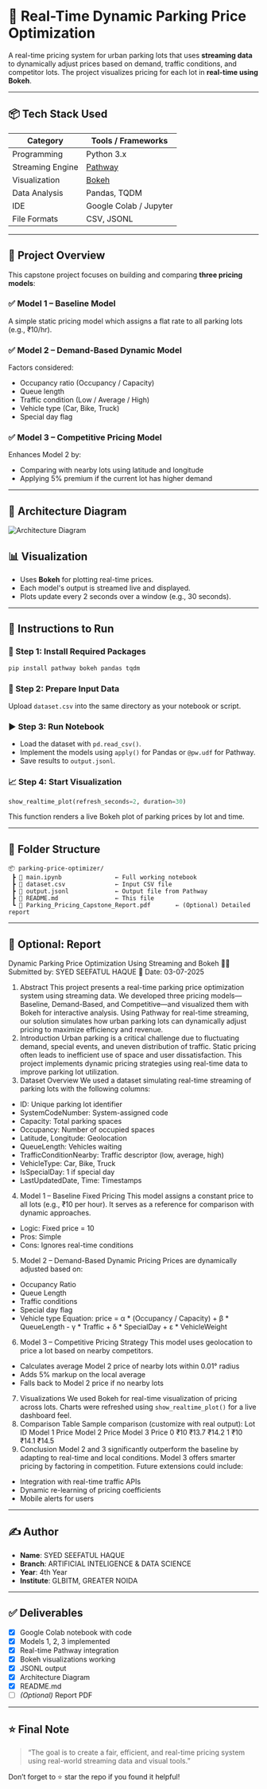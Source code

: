 # 🚗 Real-Time Dynamic Parking Price Optimization

A real-time pricing system for urban parking lots that uses **streaming data** to dynamically adjust prices based on demand, traffic conditions, and competitor lots. The project visualizes pricing for each lot in **real-time using Bokeh**.

---

## 📦 Tech Stack Used

| Category         | Tools / Frameworks            |
|------------------|-------------------------------|
| Programming      | Python 3.x                    |
| Streaming Engine | [Pathway](https://pathway.com) |
| Visualization    | [Bokeh](https://bokeh.org)     |
| Data Analysis    | Pandas, TQDM                  |
| IDE              | Google Colab / Jupyter        |
| File Formats     | CSV, JSONL                    |

---

## 🧠 Project Overview

This capstone project focuses on building and comparing **three pricing models**:

### ✅ Model 1 – Baseline Model
A simple static pricing model which assigns a flat rate to all parking lots (e.g., ₹10/hr).

### ✅ Model 2 – Demand-Based Dynamic Model
Factors considered:
- Occupancy ratio (Occupancy / Capacity)
- Queue length
- Traffic condition (Low / Average / High)
- Vehicle type (Car, Bike, Truck)
- Special day flag

### ✅ Model 3 – Competitive Pricing Model
Enhances Model 2 by:
- Comparing with nearby lots using latitude and longitude
- Applying 5% premium if the current lot has higher demand

---

## 🧭 Architecture Diagram

![Architecture Diagram](architecture_diagram.png)




## 📊 Visualization

- Uses **Bokeh** for plotting real-time prices.
- Each model's output is streamed live and displayed.
- Plots update every 2 seconds over a window (e.g., 30 seconds).

---

## 📝 Instructions to Run

### 🧩 Step 1: Install Required Packages
```bash
pip install pathway bokeh pandas tqdm
```

### 📂 Step 2: Prepare Input Data
Upload `dataset.csv` into the same directory as your notebook or script.

### ▶️ Step 3: Run Notebook
- Load the dataset with `pd.read_csv()`.
- Implement the models using `apply()` for Pandas or `@pw.udf` for Pathway.
- Save results to `output.jsonl`.

### 📈 Step 4: Start Visualization
```python
show_realtime_plot(refresh_seconds=2, duration=30)
```

This function renders a live Bokeh plot of parking prices by lot and time.

---

## 🧾 Folder Structure

```
📦 parking-price-optimizer/
 ┣ 📄 main.ipynb               ← Full working notebook
 ┣ 📄 dataset.csv              ← Input CSV file
 ┣ 📄 output.jsonl             ← Output file from Pathway
 ┣ 📄 README.md                ← This file
 ┗ 📄 Parking_Pricing_Capstone_Report.pdf       ← (Optional) Detailed report
```

---

## 📗 Optional: Report

Dynamic Parking Price Optimization Using Streaming and Bokeh
👩‍💻 Submitted by: SYED SEEFATUL HAQUE
📅 Date: 03-07-2025
1. Abstract
This project presents a real-time parking price optimization system using streaming data. We developed three pricing models—Baseline, Demand-Based, and Competitive—and visualized them with Bokeh for interactive analysis. Using Pathway for real-time streaming, our solution simulates how urban parking lots can dynamically adjust pricing to maximize efficiency and revenue.
2. Introduction
Urban parking is a critical challenge due to fluctuating demand, special events, and uneven distribution of traffic. Static pricing often leads to inefficient use of space and user dissatisfaction. This project implements dynamic pricing strategies using real-time data to improve parking lot utilization.
3. Dataset Overview
We used a dataset simulating real-time streaming of parking lots with the following columns:

- ID: Unique parking lot identifier
- SystemCodeNumber: System-assigned code
- Capacity: Total parking spaces
- Occupancy: Number of occupied spaces
- Latitude, Longitude: Geolocation
- QueueLength: Vehicles waiting
- TrafficConditionNearby: Traffic descriptor (low, average, high)
- VehicleType: Car, Bike, Truck
- IsSpecialDay: 1 if special day
- LastUpdatedDate, Time: Timestamps
4. Model 1 – Baseline Fixed Pricing
This model assigns a constant price to all lots (e.g., ₹10 per hour). It serves as a reference for comparison with dynamic approaches.

- Logic: Fixed price = 10
- Pros: Simple
- Cons: Ignores real-time conditions
5. Model 2 – Demand-Based Dynamic Pricing
Prices are dynamically adjusted based on:
- Occupancy Ratio
- Queue Length
- Traffic conditions
- Special day flag
- Vehicle type
Equation:
price = α * (Occupancy / Capacity) + β * QueueLength - γ * Traffic + δ * SpecialDay + ε * VehicleWeight
6. Model 3 – Competitive Pricing Strategy
This model uses geolocation to price a lot based on nearby competitors.

- Calculates average Model 2 price of nearby lots within 0.01° radius
- Adds 5% markup on the local average
- Falls back to Model 2 price if no nearby lots
7. Visualizations
We used Bokeh for real-time visualization of pricing across lots. Charts were refreshed using `show_realtime_plot()` for a live dashboard feel.
8. Comparison Table
Sample comparison (customize with real output):
Lot ID	Model 1 Price	Model 2 Price	Model 3 Price
0	₹10	₹13.7	₹14.2
1	₹10	₹14.1	₹14.5
9. Conclusion
Model 2 and 3 significantly outperform the baseline by adapting to real-time and local conditions. Model 3 offers smarter pricing by factoring in competition. Future extensions could include:
- Integration with real-time traffic APIs
- Dynamic re-learning of pricing coefficients
- Mobile alerts for users
---

## ✍️ Author

- **Name**: SYED SEEFATUL HAQUE
- **Branch**: ARTIFICIAL INTELIGENCE & DATA SCIENCE
- **Year**: 4th Year
- **Institute**: GLBITM, GREATER NOIDA

---

## ✅ Deliverables

- [x] Google Colab notebook with code
- [x] Models 1, 2, 3 implemented
- [x] Real-time Pathway integration
- [x] Bokeh visualizations working
- [x] JSONL output
- [x] Architecture Diagram
- [x] README.md
- [ ] *(Optional)* Report PDF

---

## ⭐ Final Note

> “The goal is to create a fair, efficient, and real-time pricing system using real-world streaming data and visual tools.”

Don’t forget to ⭐ star the repo if you found it helpful!
